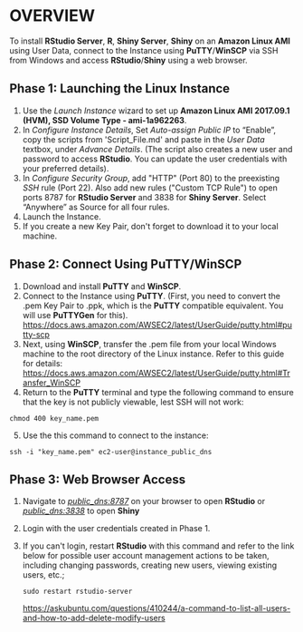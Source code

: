 # OVERVIEW

To install **RStudio Server**, **R**, **Shiny Server**, **Shiny** on an **Amazon Linux AMI** using User Data, connect to the Instance using **PuTTY**/**WinSCP** via SSH from Windows and access **RStudio**/**Shiny** using a web browser.



## Phase 1: Launching the Linux Instance

1. Use the *Launch Instance* wizard to set up **Amazon Linux AMI 2017.09.1 (HVM), SSD Volume Type - ami-1a962263**. 
2. In *Configure Instance Details*, Set *Auto-assign Public IP* to “Enable”, copy the scripts from 'Script_File.md' and paste in the *User Data* textbox, under *Advance Details*. (The script also creates a new user and password to access **RStudio**. You can update the user credentials with your preferred details).
3. 
   In *Configure Security Group*, add "HTTP" (Port 80) to the preexisting *SSH* rule (Port 22). Also add new rules ("Custom TCP Rule") to open ports 8787 for **RStudio Server** and 3838 for **Shiny Server**. Select “Anywhere” as Source for all four rules.
4. Launch the Instance.
5. If you create a new Key Pair, don't forget to download it to your local machine.



## Phase 2: Connect Using PuTTY/WinSCP

1. Download and install **PuTTY** and **WinSCP**.
2. Connect to the Instance using **PuTTY**. (First, you need to convert the .pem Key Pair to .ppk, which is the **PuTTY** compatible equivalent. You will use **PuTTYGen** for this). <https://docs.aws.amazon.com/AWSEC2/latest/UserGuide/putty.html#putty-scp>
3. Next, using **WinSCP**, transfer the .pem file from your local Windows machine to the root directory of the Linux instance. Refer to this guide for details: <https://docs.aws.amazon.com/AWSEC2/latest/UserGuide/putty.html#Transfer_WinSCP>
4. Return to the **PuTTY** terminal and type the following command to ensure that the key is not publicly viewable, lest SSH will not work:

```
chmod 400 key_name.pem
```

5. Use the this command to connect to the instance:

```
ssh -i "key_name.pem" ec2-user@instance_public_dns
```



## Phase 3: Web Browser Access

1. Navigate to *<u>public_dns:8787</u>* on your browser to open **RStudio** or *<u>public_dns:3838</u>* to open **Shiny**

2. Login with the user credentials created in Phase 1.

3. If you can't login, restart **RStudio** with this command and refer to the link below for possible user account management actions to be taken, including changing passwords, creating new users, viewing existing users, etc.;

   ```
   sudo restart rstudio-server
   ```

    <https://askubuntu.com/questions/410244/a-command-to-list-all-users-and-how-to-add-delete-modify-users>

   ​
